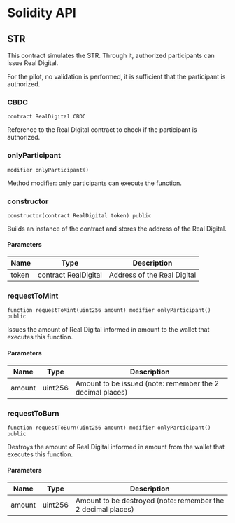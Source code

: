 # Solidity API

## STR

This contract simulates the STR. Through it, authorized participants can issue Real Digital.

For the pilot, no validation is performed, it is sufficient that the participant is authorized.

### CBDC

```solidity
contract RealDigital CBDC
```

Reference to the Real Digital contract to check if the participant is authorized.

### onlyParticipant

```solidity
modifier onlyParticipant()
```

Method modifier: only participants can execute the function.

### constructor

```solidity
constructor(contract RealDigital token) public
```

Builds an instance of the contract and stores the address of the Real Digital.

#### Parameters

| Name | Type | Description |
| ---- | ---- | ----------- |
| token | contract RealDigital | Address of the Real Digital |

### requestToMint

```solidity
function requestToMint(uint256 amount) modifier onlyParticipant() public
```

Issues the amount of Real Digital informed in amount to the wallet that executes this function.

#### Parameters

| Name | Type | Description |
| ---- | ---- | ----------- |
| amount | uint256 | Amount to be issued (note: remember the 2 decimal places) |

### requestToBurn

```solidity
function requestToBurn(uint256 amount) modifier onlyParticipant() public
```

Destroys the amount of Real Digital informed in amount from the wallet that executes this function.

#### Parameters

| Name | Type | Description |
| ---- | ---- | ----------- |
| amount | uint256 | Amount to be destroyed (note: remember the 2 decimal places) |
